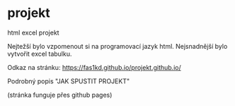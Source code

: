 # projekt
html excel projekt

Nejtežší bylo vzpomenout si na programovací jazyk html.
Nejsnadnější bylo vytvořit excel tabulku.

Odkaz na stránku: https://fas1kd.github.io/projekt.github.io/

Podrobný popis "JAK SPUSTIT PROJEKT" 

(stránka funguje přes github pages)
